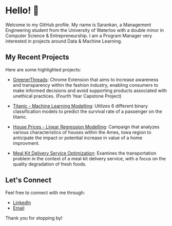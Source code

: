 # Hello! 👋

Welcome to my GitHub profile. My name is Sarankan, a Management Engineering student from the University of Waterloo with a double minor in Computer Science & Entrepreneurship. 
I am a Program Manager very interested in projects around Data & Machine Learning.

## My Recent Projects

Here are some highlighted projects:

- [GreenerThreads](https://github.com/HassanRawasia/greener-threads): Chrome Extension that aims to increase awareness and transparency within the fashion industry, enabling consumers to make informed decisions and avoid supporting products associated with unethical practices. (Fourth Year Capstone Project)

- [Titanic -  Machine Learning Modelling](https://github.com/SarankanT/MSCI-546-Final-Project): Utilizes 6 different binary classification models to predict the survival rate of a passenger on the titanic.

- [House Prices - Linear Regression Modelling](https://github.com/SarankanT/MSCI-436-Final-Project): Campaign that analyzes various characteristics of houses within the Ames, Iowa region to anticipate the impact or potential increase in value of a home improvment.

- [Meal Kit Delivery Service Optimization](https://github.com/HassanRawasia/MSCI-434-Final-Project): Examines the transportation problem in the context of a meal kit delivery service, with a focus on the quality degradation of fresh foods.
 
## Let's Connect

Feel free to connect with me through:

- [LinkedIn](https://www.linkedin.com/in/sarankant/)
- [Email](s4thirun@uwaterloo.ca)

Thank you for stopping by!
